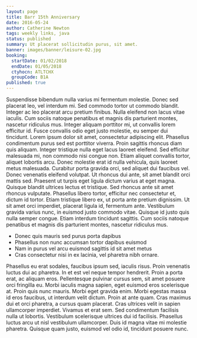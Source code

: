 ```yaml
---
layout: page
title: Barr 15th Anniversary
date: 2016-05-24
author: Catherine Newton
tags: weekly links, java
status: published
summary: Ut placerat sollicitudin purus, sit amet.
banner: images/banner/leisure-02.jpg
booking:
  startDate: 01/02/2018
  endDate: 01/05/2018
  ctyhocn: ATLTCHX
  groupCode: B1A
published: true
---
```

Suspendisse bibendum nulla varius mi fermentum molestie. Donec sed placerat leo, vel interdum mi. Sed commodo tortor ut commodo blandit. Integer ac leo placerat arcu pretium finibus. Nulla eleifend non lacus vitae iaculis. Cum sociis natoque penatibus et magnis dis parturient montes, nascetur ridiculus mus. Integer aliquam porttitor mi, ut convallis lorem efficitur id. Fusce convallis odio eget justo molestie, eu semper dui tincidunt. Lorem ipsum dolor sit amet, consectetur adipiscing elit. Phasellus condimentum purus sed est porttitor viverra. Proin sagittis rhoncus diam quis aliquam. Integer tristique nulla eget lacus laoreet eleifend. Sed efficitur malesuada mi, non commodo nisi congue non. Etiam aliquet convallis tortor, aliquet lobortis arcu.
Donec molestie erat id nulla vehicula, quis laoreet metus malesuada. Curabitur porta gravida orci, sed aliquet dui faucibus vel. Donec venenatis eleifend volutpat. Ut rhoncus dui ante, sit amet blandit orci mattis sed. Praesent ut turpis eget ligula dictum varius at eget magna. Quisque blandit ultrices lectus et tristique. Sed rhoncus ante sit amet rhoncus vulputate. Phasellus libero tortor, efficitur nec consectetur et, dictum id tortor. Etiam tristique libero ex, ut porta ante pretium dignissim. Ut sit amet orci imperdiet, placerat ligula id, fermentum ante. Vestibulum gravida varius nunc, in euismod justo commodo vitae. Quisque id justo quis nulla semper congue. Etiam interdum tincidunt sagittis. Cum sociis natoque penatibus et magnis dis parturient montes, nascetur ridiculus mus.

* Donec quis mauris sed purus porta dapibus
* Phasellus non nunc accumsan tortor dapibus euismod
* Nam in purus vel arcu euismod sagittis id sit amet metus
* Cras consectetur nisi in ex lacinia, vel pharetra nibh ornare.

Phasellus eu erat sodales, faucibus ipsum sed, iaculis risus. Proin venenatis luctus dui ac pharetra. In et est vel neque tempor hendrerit. Proin a porta erat, ac aliquam eros. Pellentesque pulvinar cursus sem, sit amet posuere orci fringilla eu. Morbi iaculis magna sapien, eget euismod eros scelerisque at. Proin quis nunc mauris. Morbi eget gravida enim. Morbi egestas massa id eros faucibus, ut interdum velit dictum. Proin at ante quam.
Cras maximus dui et orci pharetra, a cursus quam placerat. Cras ultrices velit in sapien ullamcorper imperdiet. Vivamus et erat sem. Sed condimentum facilisis nulla ut lobortis. Vestibulum scelerisque ultrices dui id facilisis. Phasellus luctus arcu ut nisl vestibulum ullamcorper. Duis id magna vitae mi molestie pharetra. Quisque quam justo, euismod vel odio id, tincidunt posuere nunc.
